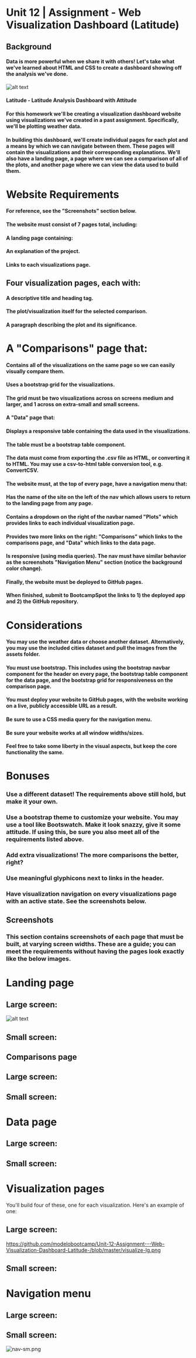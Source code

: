 # Unit 12 | Assignment - Web Visualization Dashboard (Latitude)


## Background

#### Data is more powerful when we share it with others! Let's take what we've learned about HTML and CSS to create a dashboard showing off the analysis we've done.

![alt text][logo]

[logo]: https://github.com/modelobootcamp/Unit-12-Assignment---Web-Visualization-Dashboard-Latitude-/blob/master/landingResize.png "Logo Title Text 2"

#### Latitude - Latitude Analysis Dashboard with Attitude

#### For this homework we'll be creating a visualization dashboard website using visualizations we've created in a past assignment. Specifically, we'll be plotting weather data.

#### In building this dashboard, we'll create individual pages for each plot and a means by which we can navigate between them. These pages will contain the visualizations and their corresponding explanations. We'll also have a landing page, a page where we can see a comparison of all of the plots, and another page where we can view the data used to build them.


# Website Requirements

#### For reference, see the "Screenshots" section below.

#### The website must consist of 7 pages total, including:


#### A landing page containing:


#### An explanation of the project.
#### Links to each visualizations page.


## Four visualization pages, each with:


#### A descriptive title and heading tag.
#### The plot/visualization itself for the selected comparison.
#### A paragraph describing the plot and its significance.


# A "Comparisons" page that:


#### Contains all of the visualizations on the same page so we can easily visually compare them.
#### Uses a bootstrap grid for the visualizations.
#### The grid must be two visualizations across on screens medium and larger, and 1 across on extra-small and small screens.


#### A "Data" page that:


#### Displays a responsive table containing the data used in the visualizations.
#### The table must be a bootstrap table component.
#### The data must come from exporting the .csv file as HTML, or converting it to HTML. You may use a csv-to-html table conversion tool, e.g. ConvertCSV.




#### The website must, at the top of every page, have a navigation menu that:


#### Has the name of the site on the left of the nav which allows users to return to the landing page from any page.
#### Contains a dropdown on the right of the navbar named "Plots" which provides links to each individual visualization page.
#### Provides two more links on the right: "Comparisons" which links to the comparisons page, and "Data" which links to the data page.
#### Is responsive (using media queries). The nav must have similar behavior as the screenshots "Navigation Menu" section (notice the background color change).


#### Finally, the website must be deployed to GitHub pages.

#### When finished, submit to BootcampSpot the links to 1) the deployed app and 2) the GitHub repository.


# Considerations


#### You may use the weather data or choose another dataset. Alternatively, you may use the included cities dataset and pull the images from the assets folder.
#### You must use bootstrap. This includes using the bootstrap navbar component for the header on every page, the bootstrap table component for the data page, and the bootstrap grid for responsiveness on the comparison page.
#### You must deploy your website to GitHub pages, with the website working on a live, publicly accessible URL as a result.
#### Be sure to use a CSS media query for the navigation menu.
#### Be sure your website works at all window widths/sizes.
#### Feel free to take some liberty in the visual aspects, but keep the core functionality the same.



# Bonuses


### Use a different dataset! The requirements above still hold, but make it your own.
### Use a bootstrap theme to customize your website. You may use a tool like Bootswatch. Make it look snazzy, give it some attitude. If using this, be sure you also meet all of the requirements listed above.
### Add extra visualizations! The more comparisons the better, right?
### Use meaningful glyphicons next to links in the header.
### Have visualization navigation on every visualizations page with an active state. See the screenshots below.



## Screenshots

### This section contains screenshots of each page that must be built, at varying screen widths. These are a guide; you can meet the requirements without having the pages look exactly like the below images.


# Landing page

## Large screen:
![alt text][logo]

[logo]: https://github.com/modelobootcamp/Unit-12-Assignment---Web-Visualization-Dashboard-Latitude-/blob/master/landing-lg.png "Logo Title Text 2"


## Small screen:
[logo]: https://github.com/modelobootcamp/Unit-12-Assignment---Web-Visualization-Dashboard-Latitude-/blob/master/landing-sm.png "Logo Title Text 2"

## Comparisons page

## Large screen:

[logo]: https://github.com/modelobootcamp/Unit-12-Assignment---Web-Visualization-Dashboard-Latitude-/blob/master/comparison-lg.png "Logo Title Text 2"

## Small screen:
[logo]: https://github.com/modelobootcamp/Unit-12-Assignment---Web-Visualization-Dashboard-Latitude-/blob/master/comparison-sm.png "Logo Title Text 2"

# Data page

## Large screen:

[logo]: https://github.com/modelobootcamp/Unit-12-Assignment---Web-Visualization-Dashboard-Latitude-/blob/master/data-lg.png "Logo Title Text 2"


## Small screen:
[logo]: https://github.com/modelobootcamp/Unit-12-Assignment---Web-Visualization-Dashboard-Latitude-/blob/master/data-sm.png "Logo Title Text 2"


# Visualization pages

You'll build four of these, one for each visualization. Here's an example of one:

## Large screen:

[logo]: https://github.com/modelobootcamp/Unit-12-Assignment---Web-Visualization-Dashboard-Latitude-/blob/master/visualize-lg.png "Logo Title Text 2"
https://github.com/modelobootcamp/Unit-12-Assignment---Web-Visualization-Dashboard-Latitude-/blob/master/visualize-lg.png

## Small screen:
[logo]: https://github.com/modelobootcamp/Unit-12-Assignment---Web-Visualization-Dashboard-Latitude-/blob/master/visualize-sm.png "Logo Title Text 2"

# Navigation menu

## Large screen:
[logo]: https://github.com/modelobootcamp/Unit-12-Assignment---Web-Visualization-Dashboard-Latitude-/blob/master/nav-lg.png "Logo Title Text 2"

## Small screen:
[logo]: https://github.com/modelobootcamp/Unit-12-Assignment---Web-Visualization-Dashboard-Latitude-/blob/master/nav-sm.png "Logo Title Text 2"
![nav-sm.png](attachment:nav-sm.png)

